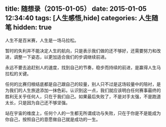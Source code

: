 title: 随想录（2015-01-05）
date: 2015-01-05 12:34:40
tags: [人生感悟,hide]
categories: 人生随笔
hidden: true
---
人生不是百米赛，人生是一场马拉松。

暂时的失利并不能决定人生的航向，只是表示我们做的还不够好，还需要努力和改进，调整一下姿态，以更加适合我们的步调继续前进。

永远不要去追赶别人的速度，找到自己的节奏，稳步而持续的前进，是赢得人生马拉松的关键。

任何的比赛归根结底都是自己跟自己的较量，别人只不过是这场较量中的陪衬，是为我们的人生旅途添加一抹色彩。认识到这一点，我们就应该明白任何赛事最终的胜利无关乎任何人，只在于我们自己。如果最后失败了，不是对手太强，不是跑道太长，只是因为自己还不够坚强。

站在宇宙的维度上，任何个人的一生都无所谓成功与失败，只在于你是不是能成为你自己，按照自己的意愿做自己就是成功的一生。

